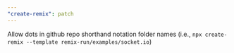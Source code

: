 ```yaml
---
"create-remix": patch
---
```


Allow dots in github repo shorthand notation folder names (i.e., `npx create-remix --template remix-run/examples/socket.io`)
